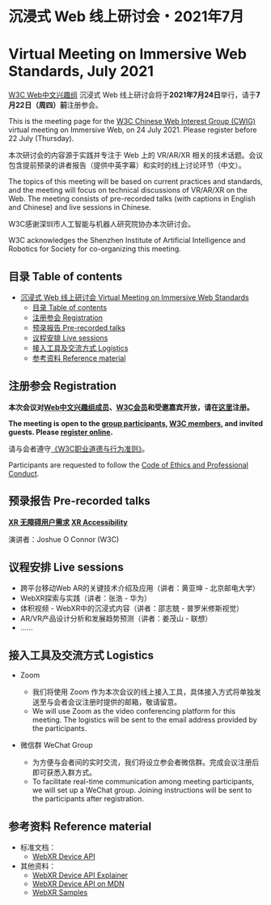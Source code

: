 # 沉浸式 Web 线上研讨会・2021年7月
# Virtual Meeting on Immersive Web Standards, July 2021

[W3C Web中文兴趣组](https://www.w3.org/2018/chinese-web-ig/index.zh-Hans.html) 沉浸式 Web 线上研讨会将于**2021年7月24日**举行，请于**7月22日（周四）前**注册参会。

This is the meeting page for the [W3C Chinese Web Interest Group (CWIG)](https://www.w3.org/2018/chinese-web-ig/) virtual meeting on Immersive Web, on 24 July 2021. Please register before 22 July (Thursday).

本次研讨会的内容源于实践并专注于 Web 上的 VR/AR/XR 相关的技术话题。会议包含提前预录的讲者报告（提供中英字幕）和实时的线上讨论环节（中文）。

The topics of this meeting will be based on current practices and standards, and the meeting will focus on technical discussions of VR/AR/XR on the Web. The meeting consists of pre-recorded talks (with captions in English and Chinese) and live sessions in Chinese.

W3C感谢深圳市人工智能与机器人研究院协办本次研讨会。

W3C acknowledges the Shenzhen Institute of Artificial Intelligence and Robotics for Society for co-organizing this meeting.

## 目录 Table of contents

- [沉浸式 Web 线上研讨会 Virtual Meeting on Immersive Web Standards](#沉浸式-web-线上研讨会2021年7月)
  - [目录 Table of contents](#目录-table-of-contents)
  - [注册参会 Registration](#注册参会-registration)
  - [预录报告 Pre-recorded talks](#预录报告-pre-recorded-talks)
  - [议程安排 Live sessions](#议程安排-live-sessions)
  - [接入工具及交流方式 Logistics](#接入工具及交流方式-logistics)
  - [参考资料 Reference material](#参考资料-reference-material)

## 注册参会 Registration

**本次会议对[Web中文兴趣组成员](https://www.w3.org/groups/ig/chinese-web/participants)、[W3C会员](https://www.w3.org/Consortium/Member/List)和受邀嘉宾开放，请在[这里](https://labs.w3.org/beihang/signup/2021-chinese-ig-xr)注册。**

**The meeting is open to the [group participants](https://www.w3.org/groups/ig/chinese-web/participants), [W3C members](https://www.w3.org/Consortium/Member/List), and invited guests. Please [register online](https://labs.w3.org/beihang/signup/2021-chinese-ig-xr).**

请与会者遵守[《W3C职业道德与行为准则》](https://www.w3.org/Consortium/cepc/)。

Participants are requested to follow the [Code of Ethics and Professional Conduct](https://www.w3.org/Consortium/cepc/).


## 预录报告 Pre-recorded talks

**[XR 无障碍用户需求](https://www.w3.org/2021/07/chinese-ig-xr/talks/a11y-josh.html?lang=zh-hans) [XR Accessibility](https://www.w3.org/2021/07/chinese-ig-xr/talks/a11y-josh.html?lang=en)**

演讲者：Joshue O Connor (W3C)

## 议程安排 Live sessions

* 跨平台移动Web AR的关键技术介绍及应用（讲者：黄亚坤 - 北京邮电大学）
* WebXR探索与实践（讲者：张浩 - 华为）
* 体积视频 - WebXR中的沉浸式内容（讲者：邵志兢 - 普罗米修斯视觉）
* AR/VR产品设计分析和发展趋势预测（讲者：姜茂山 - 联想）
* ……

## 接入工具及交流方式 Logistics

* Zoom
  * 我们将使用 Zoom 作为本次会议的线上接入工具，具体接入方式将单独发送至与会者会议注册时提供的邮箱，敬请留意。
  * We will use Zoom as the video conferencing platform for this meeting. The logistics will be sent to the email address provided by the participants.

* 微信群 WeChat Group
  * 为方便与会者间的实时交流，我们将设立参会者微信群。完成会议注册后即可获悉入群方式。
  * To facilitate real-time communication among meeting participants, we will set up a WeChat group. Joining instructions will be sent to the participants after registration.

## 参考资料 Reference material

* 标准文档：
  * [WebXR Device API](https://immersive-web.github.io/webxr/)
* 其他资料：
  * [WebXR Device API Explainer](https://github.com/immersive-web/webxr/blob/master/explainer.md)
  * [WebXR Device API on MDN](https://developer.mozilla.org/en-US/docs/Web/API/WebXR_Device_API)
  * [WebXR Samples](https://immersive-web.github.io/webxr-samples/)
